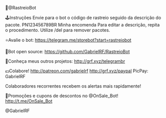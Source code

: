 📮@RastreioBot

🕹Instruções
Envie para o bot o código de rastreio seguido da descrição do pacote.
PN123456789BR Minha encomenda
Para editar a descrição, repita o procedimento.
Utilize /del para remover pacotes.

⭐Avalie o bot:
https://telegram.me/storebot?start=rastreiobot

📖Bot open source:
https://github.com/GabrielRF/RastreioBot

🚀Conheça meus outros projetos:
http://grf.xyz/telegrambr

💵Colabore!
http://patreon.com/gabrielrf
http://grf.xyz/paypal
PicPay: GabrielRF

Colaboradores recorrentes recebem os alertas mais rapidamente!

🔗Promoções e cupons de descontos no @OnSale_Bot!
http://t.me/OnSale_Bot

@GabrielRF
